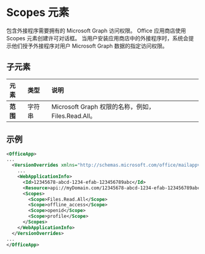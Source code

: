 # <a name="scopes-element"></a>Scopes 元素

包含外接程序需要拥有的 Microsoft Graph 访问权限。 Office 应用商店使用 Scopes 元素创建许可对话框。 当用户安装应用商店中的外接程序时，系统会提示他们授予外接程序对用户 Microsoft Graph 数据的指定访问权限。

## <a name="child-elements"></a>子元素

|  元素 |  类型  |  说明  |
|:-----|:-----|:-----|
|  **范围**                |  字符串     |   Microsoft Graph 权限的名称，例如，Files.Read.All。 |

## <a name="example"></a>示例

```xml
<OfficeApp>
...
  <VersionOverrides xmlns="http://schemas.microsoft.com/office/mailappversionoverrides" xsi:type="VersionOverridesV1_0">
    ...
    <WebApplicationInfo>
      <Id>12345678-abcd-1234-efab-123456789abc</Id>
      <Resource>api://myDomain.com/12345678-abcd-1234-efab-123456789abc<Resource>
      <Scopes>
        <Scope>Files.Read.All</Scope>
        <Scope>offline_access</Scope>
        <Scope>openid</Scope>
        <Scope>profile</Scope>
      </Scopes>
    </WebApplicationInfo>
  </VersionOverrides>
...
</OfficeApp>
```
